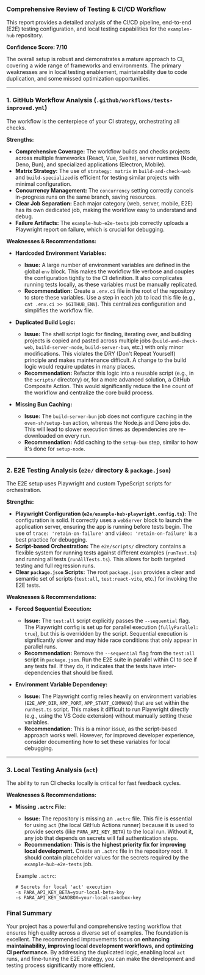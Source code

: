 ### **Comprehensive Review of Testing & CI/CD Workflow**

This report provides a detailed analysis of the CI/CD pipeline, end-to-end (E2E) testing configuration, and local testing capabilities for the `examples-hub` repository.

**Confidence Score: 7/10**

The overall setup is robust and demonstrates a mature approach to CI, covering a wide range of frameworks and environments. The primary weaknesses are in local testing enablement, maintainability due to code duplication, and some missed optimization opportunities.

---

### **1. GitHub Workflow Analysis (`.github/workflows/tests-improved.yml`)**

The workflow is the centerpiece of your CI strategy, orchestrating all checks.

**Strengths:**
*   **Comprehensive Coverage:** The workflow builds and checks projects across multiple frameworks (React, Vue, Svelte), server runtimes (Node, Deno, Bun), and specialized applications (Electron, Mobile).
*   **Matrix Strategy:** The use of `strategy: matrix` in `build-and-check-web` and `build-specialized` is efficient for testing similar projects with minimal configuration.
*   **Concurrency Management:** The `concurrency` setting correctly cancels in-progress runs on the same branch, saving resources.
*   **Clear Job Separation:** Each major category (web, server, mobile, E2E) has its own dedicated job, making the workflow easy to understand and debug.
*   **Failure Artifacts:** The `example-hub-e2e-tests` job correctly uploads a Playwright report on failure, which is crucial for debugging.

**Weaknesses & Recommendations:**
*   **Hardcoded Environment Variables:**
    *   **Issue:** A large number of environment variables are defined in the global `env` block. This makes the workflow file verbose and couples the configuration tightly to the CI definition. It also complicates running tests locally, as these variables must be manually replicated.
    *   **Recommendation:** Create a `.env.ci` file in the root of the repository to store these variables. Use a step in each job to load this file (e.g., `cat .env.ci >> $GITHUB_ENV`). This centralizes configuration and simplifies the workflow file.

*   **Duplicated Build Logic:**
    *   **Issue:** The shell script logic for finding, iterating over, and building projects is copied and pasted across multiple jobs (`build-and-check-web`, `build-server-node`, `build-server-bun`, etc.) with only minor modifications. This violates the DRY (Don't Repeat Yourself) principle and makes maintenance difficult. A change to the build logic would require updates in many places.
    *   **Recommendation:** Refactor this logic into a reusable script (e.g., in the `scripts/` directory) or, for a more advanced solution, a GitHub Composite Action. This would significantly reduce the line count of the workflow and centralize the core build process.

*   **Missing Bun Caching:**
    *   **Issue:** The `build-server-bun` job does not configure caching in the `oven-sh/setup-bun` action, whereas the Node.js and Deno jobs do. This will lead to slower execution times as dependencies are re-downloaded on every run.
    *   **Recommendation:** Add caching to the `setup-bun` step, similar to how it's done for `setup-node`.

---

### **2. E2E Testing Analysis (`e2e/` directory & `package.json`)**

The E2E setup uses Playwright and custom TypeScript scripts for orchestration.

**Strengths:**
*   **Playwright Configuration (`e2e/example-hub-playwright.config.ts`):** The configuration is solid. It correctly uses a `webServer` block to launch the application server, ensuring the app is running before tests begin. The use of `trace: 'retain-on-failure'` and `video: 'retain-on-failure'` is a best practice for debugging.
*   **Script-based Orchestration:** The `e2e/scripts/` directory contains a flexible system for running tests against different examples (`runTest.ts`) and running all tests (`runAllTests.ts`). This allows for both targeted testing and full regression runs.
*   **Clear `package.json` Scripts:** The root `package.json` provides a clear and semantic set of scripts (`test:all`, `test:react-vite`, etc.) for invoking the E2E tests.

**Weaknesses & Recommendations:**
*   **Forced Sequential Execution:**
    *   **Issue:** The `test:all` script explicitly passes the `--sequential` flag. The Playwright config is set up for parallel execution (`fullyParallel: true`), but this is overridden by the script. Sequential execution is significantly slower and may hide race conditions that only appear in parallel runs.
    *   **Recommendation:** Remove the `--sequential` flag from the `test:all` script in `package.json`. Run the E2E suite in parallel within CI to see if any tests fail. If they do, it indicates that the tests have inter-dependencies that should be fixed.

*   **Environment Variable Dependency:**
    *   **Issue:** The Playwright config relies heavily on environment variables (`E2E_APP_DIR`, `APP_PORT`, `APP_START_COMMAND`) that are set within the `runTest.ts` script. This makes it difficult to run Playwright directly (e.g., using the VS Code extension) without manually setting these variables.
    *   **Recommendation:** This is a minor issue, as the script-based approach works well. However, for improved developer experience, consider documenting how to set these variables for local debugging.

---

### **3. Local Testing Analysis (`act`)**

The ability to run CI checks locally is critical for fast feedback cycles.

**Weaknesses & Recommendations:**
*   **Missing `.actrc` File:**
    *   **Issue:** The repository is missing an `.actrc` file. This file is essential for using `act` (the local GitHub Actions runner) because it is used to provide secrets (like `PARA_API_KEY_BETA`) to the local run. Without it, any job that depends on secrets will fail authentication steps.
    *   **Recommendation:** **This is the highest priority fix for improving local development.** Create an `.actrc` file in the repository root. It should contain placeholder values for the secrets required by the `example-hub-e2e-tests` job.

    Example `.actrc`:
    ```
    # Secrets for local 'act' execution
    -s PARA_API_KEY_BETA=your-local-beta-key
    -s PARA_API_KEY_SANDBOX=your-local-sandbox-key
    ```

### **Final Summary**

Your project has a powerful and comprehensive testing workflow that ensures high quality across a diverse set of examples. The foundation is excellent. The recommended improvements focus on **enhancing maintainability, improving local development workflows, and optimizing CI performance.** By addressing the duplicated logic, enabling local `act` runs, and fine-tuning the E2E strategy, you can make the development and testing process significantly more efficient.
